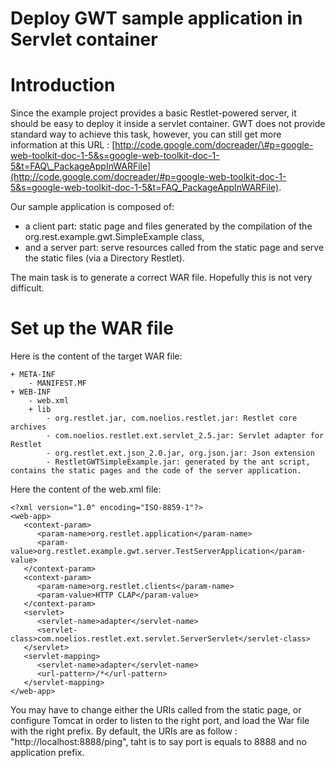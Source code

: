 Deploy GWT sample application in Servlet container
==================================================

Introduction
============

Since the example project provides a basic Restlet-powered server, it
should be easy to deploy it inside a servlet container. GWT does not
provide standard way to achieve this task, however, you can still get
more information at this URL :
[http://code.google.com/docreader/\#p=google-web-toolkit-doc-1-5&s=google-web-toolkit-doc-1-5&t=FAQ\_PackageAppInWARFile](http://code.google.com/docreader/#p=google-web-toolkit-doc-1-5&s=google-web-toolkit-doc-1-5&t=FAQ_PackageAppInWARFile).

Our sample application is composed of:

-   a client part: static page and files generated by the compilation of
    the org.rest.example.gwt.SimpleExample class,
-   and a server part: serve resources called from the static page and
    serve the static files (via a Directory Restlet).

The main task is to generate a correct WAR file. Hopefully this is not
very difficult.

Set up the WAR file
===================

Here is the content of the target WAR file:

    + META-INF
        - MANIFEST.MF
    + WEB-INF
        - web.xml
        + lib
            - org.restlet.jar, com.noelios.restlet.jar: Restlet core archives
            - com.noelios.restlet.ext.servlet_2.5.jar: Servlet adapter for Restlet
            - org.restlet.ext.json_2.0.jar, org.json.jar: Json extension
            - RestletGWTSimpleExample.jar: generated by the ant script, contains the static pages and the code of the server application.

Here the content of the web.xml file:

    <?xml version="1.0" encoding="ISO-8859-1"?>
    <web-app>
       <context-param>
          <param-name>org.restlet.application</param-name>  
          <param-value>org.restlet.example.gwt.server.TestServerApplication</param-value>  
       </context-param> 
       <context-param>
          <param-name>org.restlet.clients</param-name>
          <param-value>HTTP CLAP</param-value>
       </context-param>
       <servlet>
          <servlet-name>adapter</servlet-name>
          <servlet-class>com.noelios.restlet.ext.servlet.ServerServlet</servlet-class>
       </servlet>
       <servlet-mapping>
          <servlet-name>adapter</servlet-name>
          <url-pattern>/*</url-pattern>
       </servlet-mapping>
    </web-app>

You may have to change either the URIs called from the static page, or
configure Tomcat in order to listen to the right port, and load the War
file with the right prefix. By default, the URIs are as follow :
"http://localhost:8888/ping", taht is to say port is equals to 8888 and
no application prefix.

